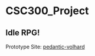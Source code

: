 # CSC300_Project
## Idle RPG!

Prototype Site: [pedantic-volhard](https://pedantic-volhard-b248e7.netlify.app)